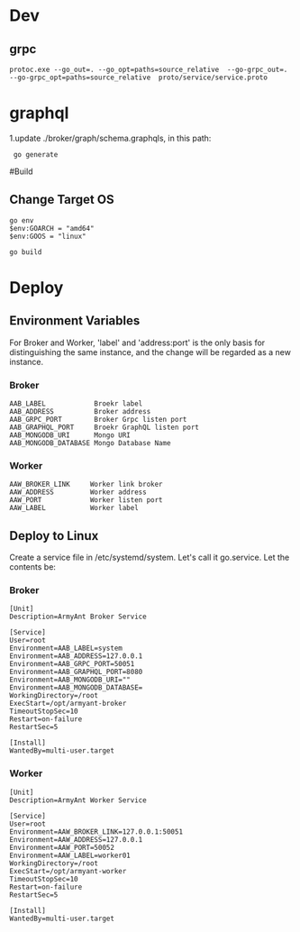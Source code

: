 # Dev
## grpc
`protoc.exe --go_out=. --go_opt=paths=source_relative  --go-grpc_out=. --go-grpc_opt=paths=source_relative  proto/service/service.proto`


# graphql
1.update ./broker/graph/schema.graphqls, in this path:

` go generate`

#Build
## Change Target OS
```
go env
$env:GOARCH = "amd64"
$env:GOOS = "linux"

go build
```
# Deploy
## Environment Variables
For Broker and Worker, 'label' and 'address:port' is the only basis for distinguishing the same instance,
 and the change will be regarded as a new instance.
### Broker
    AAB_LABEL            Broekr label
	AAB_ADDRESS          Broker address
	AAB_GRPC_PORT        Broker Grpc listen port
	AAB_GRAPHQL_PORT     Broekr GraphQL listen port
    AAB_MONGODB_URI      Mongo URI
    AAB_MONGODB_DATABASE Mongo Database Name
### Worker
    AAW_BROKER_LINK     Worker link broker
    AAW_ADDRESS         Worker address
    AAW_PORT            Worker listen port
    AAW_LABEL           Worker label
## Deploy to Linux
Create a service file in /etc/systemd/system. Let's call it go.service. Let the contents be:
### Broker
```
[Unit]
Description=ArmyAnt Broker Service

[Service]
User=root
Environment=AAB_LABEL=system
Environment=AAB_ADDRESS=127.0.0.1
Environment=AAB_GRPC_PORT=50051
Environment=AAB_GRAPHQL_PORT=8080
Environment=AAB_MONGODB_URI=""
Environment=AAB_MONGODB_DATABASE=
WorkingDirectory=/root 
ExecStart=/opt/armyant-broker
TimeoutStopSec=10
Restart=on-failure
RestartSec=5

[Install]
WantedBy=multi-user.target
```

### Worker
```
[Unit]
Description=ArmyAnt Worker Service

[Service]
User=root
Environment=AAW_BROKER_LINK=127.0.0.1:50051
Environment=AAW_ADDRESS=127.0.0.1
Environment=AAW_PORT=50052
Environment=AAW_LABEL=worker01   
WorkingDirectory=/root 
ExecStart=/opt/armyant-worker
TimeoutStopSec=10
Restart=on-failure
RestartSec=5

[Install]
WantedBy=multi-user.target
```